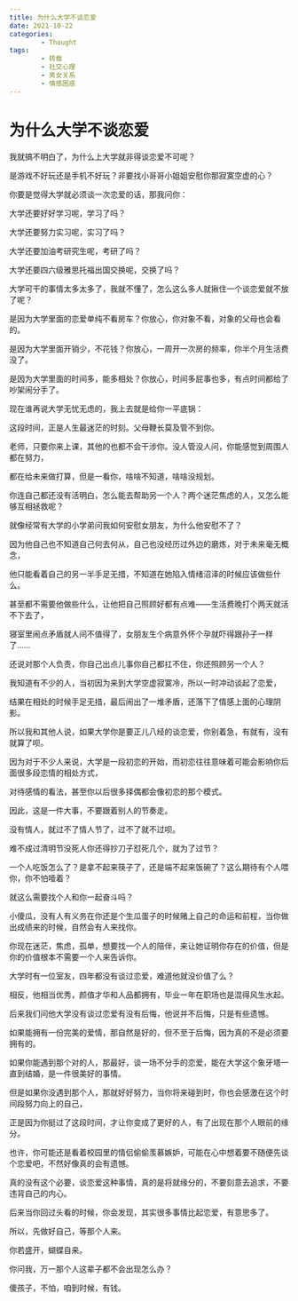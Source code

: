 ```yaml
---
title: 为什么大学不谈恋爱
date: 2021-10-22
categories:
        - Thought
tags:
        - 转载
        - 社交心理
        - 男女关系
        - 情感困惑
---
```


# 为什么大学不谈恋爱

我就搞不明白了，为什么上大学就非得谈恋爱不可呢？

是游戏不好玩还是手机不好玩？非要找小哥哥小姐姐安慰你那寂寞空虚的心？

你要是觉得大学就必须谈一次恋爱的话，那我问你：

大学还要好好学习呢，学习了吗？

大学还要努力实习呢，实习了吗？

大学还要加油考研究生呢，考研了吗？

大学还要四六级雅思托福出国交换呢，交换了吗？

大学可干的事情太多太多了，我就不懂了，怎么这么多人就揪住一个谈恋爱就不放了呢？

是因为大学里面的恋爱单纯不看房车？你放心，你对象不看，对象的父母也会看的。

是因为大学里面开销少，不花钱？你放心，一周开一次房的频率，你半个月生活费没了。

是因为大学里面的时间多，能多相处？你放心，时间多屁事也多，有点时间都给了吵架闹分手了。

现在谁再说大学无忧无虑的，我上去就是给你一平底锅：

这段时间，正是人生最迷茫的时刻。父母鞭长莫及管不到你。

老师，只要你来上课，其他的也都不会干涉你。没人管没人问，你能感觉到周围人都在努力，

都在给未来做打算，但是一看你，啥啥不知道，啥啥没规划。

你连自己都还没有活明白，怎么能去帮助另一个人？两个迷茫焦虑的人，又怎么能够互相拯救呢？

就像经常有大学的小学弟问我如何安慰女朋友，为什么他安慰不了？

因为他自己也不知道自己何去何从，自己也没经历过外边的磨炼，对于未来毫无概念，

他只能看着自己的另一半手足无措，不知道在她陷入情绪沼泽的时候应该做些什么。

甚至都不需要他做些什么，让他把自己照顾好都有点难——生活费晚打个两天就活不下去了，

寝室里闹点矛盾就人间不值得了，女朋友生个病意外怀个孕就吓得跟孙子一样了……

还说对那个人负责，你自己出点儿事你自己都扛不住，你还照顾另一个人？

我知道有不少的人，当初因为来到大学空虚寂寞冷，所以一时冲动谈起了恋爱，

结果在相处的时候手足无措，最后闹出了一堆矛盾，还落下了情感上面的心理阴影。

所以我和其他人说，如果大学你是要正儿八经的谈恋爱，你别着急，有就有，没有就算了呗。

因为对于不少人来说，大学是一段初恋的开始，而初恋往往意味着可能会影响你后面很多段恋情的相处方式，

对待感情的看法，甚至你以后很多择偶都会像初恋的那个模式。

因此，这是一件大事，不要跟着别人的节奏走。

没有情人，就过不了情人节了，过不了就不过呗。

难不成过清明节没死人你还得抄刀子怼死几个，就为了过节？

一个人吃饭怎么了？是拿不起来筷子了，还是端不起来饭碗了？这么期待有个人喂你，你不怕噎着？

就这么需要找个人和你一起奋斗吗？

小傻瓜，没有人有义务在你还是个生瓜蛋子的时候赌上自己的命运和前程，当你做出成绩来的时候，自然会有人来找你。

你现在迷茫，焦虑，孤单，想要找一个人的陪伴，来让她证明你存在的价值，但是你的价值根本不需要一个人来告诉你。

大学时有一位室友，四年都没有谈过恋爱，难道他就没价值了么？

相反，他相当优秀，颜值才华和人品都拥有，毕业一年在职场也是混得风生水起。

后来我们问他大学没有谈过恋爱有没有后悔，他说并不后悔，只是有些遗憾。

如果能拥有一份完美的爱情，那自然是好的，但不至于后悔，因为真的不是必须要拥有的。

如果你能遇到那个对的人，那最好，谈一场不分手的恋爱，能在大学这个象牙塔一直到结婚，是一件很美好的事情。

但是如果你没遇到那个人，那就好好努力，当你将来碰到时，你也会感激在这个时间段努力向上的自己，

正是因为你挺过了这段时间，才让你变成了更好的人，有了出现在那个人眼前的缘分。

也许，你可能还是看着校园里的情侣偷偷羡慕嫉妒，可能在心中想着要不随便先谈个恋爱吧，不然好像真的会有遗憾。

真的没有这个必要，谈恋爱这种事情，真的是将就缘分的，不要刻意去追求，不要违背自己的内心。

后来当你回过头看的时候，你会发现，其实很多事情比起恋爱，有意思多了。

所以，先做好自己，等那个人来。

你若盛开，蝴蝶自来。

你问我，万一那个人这辈子都不会出现怎么办？

傻孩子，不怕，咱到时候，有钱。
